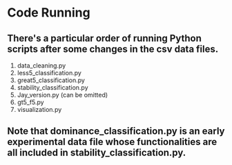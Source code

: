 # Code Running
## There's a particular order of running Python scripts after some changes in the csv data files.
1. data_cleaning.py
2. less5_classification.py
3. great5_classification.py
4. stability_classification.py
5. Jay_version.py (can be omitted)
6. gt5_f5.py
7. visualization.py

## Note that dominance_classification.py is an early experimental data file whose functionalities are all included in stability_classification.py.
